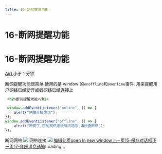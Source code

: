 ```yaml
---
title: 16-断网提醒功能
---
```


# 16-断网提醒功能

# 16-断网提醒功能
[AirL](https://mrhope.site)小于 1 分钟
> 

断网提醒功能很简单,使用的是 window 的`onoffline`和`ononline`事件. 用来提醒用户网络已经断开或者网络已经连接上
```html
 <h2>断网提醒功能</h2>
```

```javascript
 window.addEventListener("online", () => {
    alert("网络连接成功");
});
window.addEventListener("offline", () => {
    alert("断网了,您的网络连接有问题哦,请检查网络");
});
```

> 

断网网络
![](/assets/断开网络.58af398f.jpg)
网络连接
![](/assets/连接网络.233ba85e.jpg)
[编辑此页open in new window](https://github.com/vuepress-theme-hope/vuepress-theme-hope/edit/main/demo/src/AirL-My-blog/Electron/16-断网提醒功能.md)[上一页15-保存对话框](/AirL-My-blog/Electron/15-%E4%BF%9D%E5%AD%98%E5%AF%B9%E8%AF%9D%E6%A1%86.html)[下一页17-底部消息通知](/AirL-My-blog/Electron/17-%E5%BA%95%E9%83%A8%E6%B6%88%E6%81%AF%E9%80%9A%E7%9F%A5.html)Loading...
